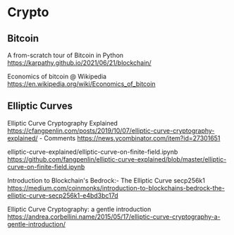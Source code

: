# Crypto

## Bitcoin

A from-scratch tour of Bitcoin in Python <https://karpathy.github.io/2021/06/21/blockchain/>


Economics of bitcoin @ Wikipedia <https://en.wikipedia.org/wiki/Economics_of_bitcoin>


## Elliptic Curves

Elliptic Curve Cryptography Explained <https://cfangpenlin.com/posts/2019/10/07/elliptic-curve-cryptography-explained/> - Comments <https://news.ycombinator.com/item?id=27301651>

elliptic-curve-explained/elliptic-curve-on-finite-field.ipynb
<https://github.com/fangpenlin/elliptic-curve-explained/blob/master/elliptic-curve-on-finite-field.ipynb>

Introduction to Blockchain's Bedrock:- The Elliptic Curve secp256k1
<https://medium.com/coinmonks/introduction-to-blockchains-bedrock-the-elliptic-curve-secp256k1-e4bd3bc17d>

Elliptic Curve Cryptography: a gentle introduction
<https://andrea.corbellini.name/2015/05/17/elliptic-curve-cryptography-a-gentle-introduction/>


